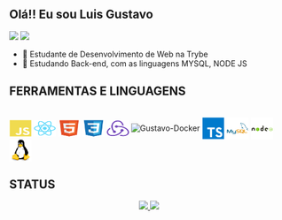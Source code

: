 ## Olá!! Eu sou Luis Gustavo
<a href="https://www.linkedin.com/in/luis-gustavo-24a561218" target="_blank"><img src="https://img.shields.io/badge/-LinkedIn-%230077B5?style=for-the-badge&logo=linkedin&logoColor=white" target="_blank"></a> 
 <a href="https://instagram.com/gustavomello9" target="_blank"><img src="https://img.shields.io/badge/-Instagram-%23E4405F?style=for-the-badge&logo=instagram&logoColor=white" target="_blank"></a>

- 🌱 Estudante de Desenvolvimento de Web na Trybe
- 🌱 Estudando Back-end, com as linguagens MYSQL, NODE JS

## FERRAMENTAS E LINGUAGENS

<div style="display: inline_block"><br>
  <img align="center" alt="Gustavo-Js" height="30" width="40" src="https://raw.githubusercontent.com/devicons/devicon/master/icons/javascript/javascript-plain.svg">
  <img align="center" alt="Gustavo-React" height="30" width="40" src="https://raw.githubusercontent.com/devicons/devicon/master/icons/react/react-original.svg">
  <img align="center" alt="Gustavo-HTML" height="30" width="40" src="https://raw.githubusercontent.com/devicons/devicon/master/icons/html5/html5-original.svg">
  <img align="center" alt="Gustavo-CSS" height="30" width="40" src="https://raw.githubusercontent.com/devicons/devicon/master/icons/css3/css3-original.svg">
  <img align="center" src="https://raw.githubusercontent.com/devicons/devicon/master/icons/redux/redux-original.svg" alt="Gustavo-redux" width="40" height="30"/>
  <img align="center" alt="Gustavo-Docker" height="30" width="40" src="https://cdn.jsdelivr.net/gh/devicons/devicon/icons/docker/docker-original-wordmark.svg" /> 
 <img align="center" src="https://raw.githubusercontent.com/devicons/devicon/master/icons/typescript/typescript-original.svg" alt="Gustavo-typescript" width="40" height="40"/>
 <img align="center" src="https://raw.githubusercontent.com/devicons/devicon/master/icons/mysql/mysql-original-wordmark.svg" alt="Gustavo-mysql" width="40" height="40"/>
 <img align="center" src="https://raw.githubusercontent.com/devicons/devicon/master/icons/nodejs/nodejs-original-wordmark.svg" alt="Gustavo-nodejs" width="40" height="40"/>
 <img align="center" src="https://raw.githubusercontent.com/devicons/devicon/master/icons/linux/linux-original.svg" alt="Gustavo-linux" width="40" height="40"/>
 
</div>

## STATUS

<div align="center">
  <a href="https://github.com/L-gustavo">
  <img height="180em" src="https://github-readme-stats.vercel.app/api?username=L-gustavo&show_icons=true&theme=dracula&include_all_commits=true&count_private=true"/>
  <img height="180em" src="https://github-readme-stats.vercel.app/api/top-langs/?username=L-gustavo&layout=compact&langs_count=7&theme=dracula"/>
</div>
